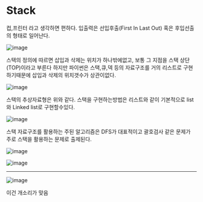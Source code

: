 # Stack

컵,프린터 라고 생각하면 편하다.
입출력은 선입후출(First In Last Out) 혹은 후입선출 의 형태로 일어난다.

![image](https://github.com/d982h8st7/Datastructure_study/assets/50827253/2d129bfd-915d-4fb9-8779-ec96245198e6)

스택의 정의에 따르면 삽입과 삭제는 위치가 하나밖에없고, 보통 그 지점을 스택 상단(TOP)이라고 부른다
하지만 파이썬은 스택,큐,덱 등의 자료구조를 거의 리스트로 구현하기때문에 삽입과 삭제의 위치갯수가 상관이없다.

![image](https://github.com/d982h8st7/Datastructure_study/assets/50827253/b3f8ee28-f91d-4c1d-877c-a12baf57f1ce)

스택의 추상자료형은 위와 같다.
스택을 구현하는방법은 리스트와 같이 기본적으로 list와 Linked list로 구현할수있다. 

![image](https://github.com/d982h8st7/Datastructure_study/assets/50827253/3ea3d289-075e-412e-a68f-f08fbd555410)

스택 자료구조를 활용하는 주된 알고리즘은 DFS가 대표적이고 괄호검사 같은 문제가 주로 스택을 활용하는 문제로 출제된다.

![image](https://github.com/d982h8st7/Datastructure_study/assets/50827253/7c8834ee-678b-4238-9c40-5618d2495d9a)

![image](https://github.com/d982h8st7/Datastructure_study/assets/50827253/2a097c14-5b19-411c-a473-9922270cecc6)


<hr>

![image](https://github.com/d982h8st7/Datastructure_study/assets/50827253/db169253-1554-447c-b68e-98af536917cc)

이건 개소리가 맞음


